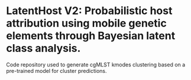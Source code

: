 # LatentHost V2: Probabilistic host attribution using mobile genetic elements through Bayesian latent class analysis.
Code repository used to generate cgMLST kmodes clustering based on a pre-trained model for cluster predictions.
